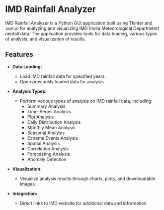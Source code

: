 # IMD Rainfall Analyzer

IMD Rainfall Analyzer is a Python GUI application built using Tkinter and `imdlib` for analyzing and visualizing IMD (India Meteorological Department) rainfall data. The application provides tools for data loading, various types of analysis, and visualization of results.

## Features

- **Data Loading:**
  - Load IMD rainfall data for specified years.
  - Open previously loaded data for analysis.

- **Analysis Types:**
  - Perform various types of analysis on IMD rainfall data, including:
    - Summary Analysis
    - Time-Series Analysis
    - Plot Analysis
    - Daily Distribution Analysis
    - Monthly Mean Analysis
    - Seasonal Analysis
    - Extreme Events Analysis
    - Spatial Analysis
    - Correlation Analysis
    - Forecasting Analysis
    - Anomaly Detection

- **Visualization:**
  - Visualize analysis results through charts, plots, and downloadable images.

- **Integration:**
  - Direct links to IMD website for additional data and information.
